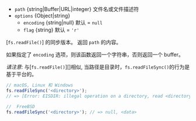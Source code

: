 <!-- YAML
added: v0.1.8
changes:
  - version: v7.6.0
    pr-url: https://github.com/nodejs/node/pull/10739
    description: The `path` parameter can be a WHATWG `URL` object using `file:`
                 protocol. Support is currently still *experimental*.
  - version: v5.0.0
    pr-url: https://github.com/nodejs/node/pull/3163
    description: The `path` parameter can be a file descriptor now.
-->

* `path` {string|Buffer|URL|integer} 文件名或文件描述符
* `options` {Object|string}
  * `encoding` {string|null} 默认 = `null`
  * `flag` {string} 默认 = `'r'`

[`fs.readFile()`] 的同步版本。
返回 `path` 的内容。

如果指定了 `encoding` 选项，则该函数返回一个字符串，否则返回一个 buffer。

*请注意*: 与[`fs.readFile()`][]相似, 当路径是目录时，`fs.readFileSync()`的行为是基于平台的。

```js
// macOS, Linux 和 Windows
fs.readFileSync('<directory>');
// => [Error: EISDIR: illegal operation on a directory, read <directory>]

//  FreeBSD
fs.readFileSync('<directory>'); // => null, <data>
```

